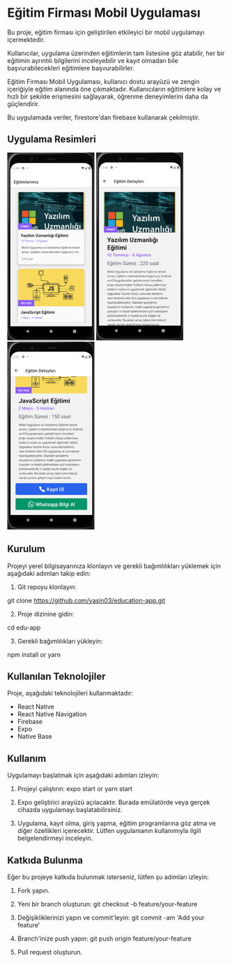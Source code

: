 # Eğitim Firması Mobil Uygulaması

Bu proje, eğitim firması için geliştirilen etkileyici bir mobil uygulamayı içermektedir.

Kullanıcılar, uygulama üzerinden eğitimlerin tam listesine göz atabilir, her bir eğitimin ayrıntılı bilgilerini inceleyebilir ve kayıt olmadan bile başvurabilecekleri eğitimlere başvurabilirler.

Eğitim Firması Mobil Uygulaması, kullanıcı dostu arayüzü ve zengin içeriğiyle eğitim alanında öne çıkmaktadır. Kullanıcıların eğitimlere kolay ve hızlı bir şekilde erişmesini sağlayarak, öğrenme deneyimlerini daha da güçlendirir.

Bu uygulamada veriler, firestore'dan firebase kullanarak çekilmiştir.

## Uygulama Resimleri

<img  src="./assets/screenshots/home.png"  alt="alt text"  width="200"  height="430">
<img  src="./assets/screenshots/detay.png"  alt="alt text"  width="200"  height="430">
<img  src="./assets/screenshots/iletisim.png"  alt="alt text"  width="200"  height="430">

## Kurulum

Projeyi yerel bilgisayarınıza klonlayın ve gerekli bağımlılıkları yüklemek için aşağıdaki adımları takip edin:

1. Git repoyu klonlayın:

git clone https://github.com/yasin03/education-app.git

2. Proje dizinine gidin:

cd edu-app

3. Gerekli bağımlılıkları yükleyin:

npm install or yarn

## Kullanılan Teknolojiler

Proje, aşağıdaki teknolojileri kullanmaktadır:

- React Native
- React Native Navigation
- Firebase
- Expo
- Native Base

## Kullanım

Uygulamayı başlatmak için aşağıdaki adımları izleyin:

1. Projeyi çalıştırın:
   expo start or yarn start

2. Expo geliştirici arayüzü açılacaktır. Burada emülatörde veya gerçek cihazda uygulamayı başlatabilirsiniz.

3. Uygulama, kayıt olma, giriş yapma, eğitim programlarına göz atma ve diğer özellikleri içerecektir. Lütfen uygulamanın kullanımıyla ilgili belgelendirmeyi inceleyin.

## Katkıda Bulunma

Eğer bu projeye katkıda bulunmak isterseniz, lütfen şu adımları izleyin:

1. Fork yapın.

2. Yeni bir branch oluşturun:
   git checkout -b feature/your-feature

3. Değişikliklerinizi yapın ve commit'leyin:
   git commit -am 'Add your feature'

4. Branch'inize push yapın:
   git push origin feature/your-feature

5. Pull request oluşturun.
